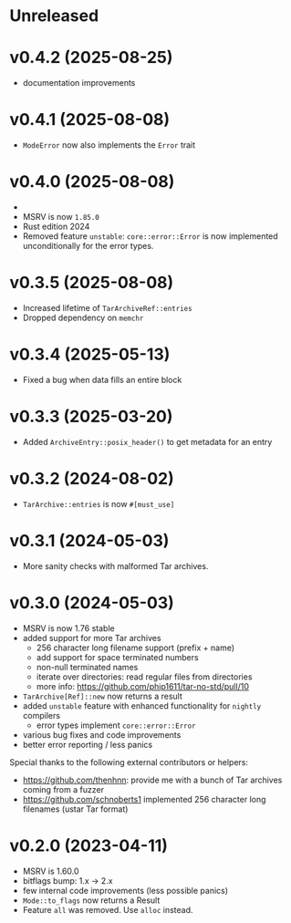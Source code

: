 # Unreleased

# v0.4.2 (2025-08-25)

- documentation improvements

# v0.4.1 (2025-08-08)

- `ModeError` now also implements the `Error` trait

# v0.4.0 (2025-08-08)
-
- MSRV is now `1.85.0`
- Rust edition 2024
- Removed feature `unstable`: `core::error::Error` is now implemented
  unconditionally for the error types.

# v0.3.5 (2025-08-08)

- Increased lifetime of `TarArchiveRef::entries`
- Dropped dependency on `memchr`

# v0.3.4 (2025-05-13)

- Fixed a bug when data fills an entire block

# v0.3.3 (2025-03-20)

- Added `ArchiveEntry::posix_header()` to get metadata for an entry

# v0.3.2 (2024-08-02)

- `TarArchive::entries` is now `#[must_use]`

# v0.3.1 (2024-05-03)

- More sanity checks with malformed Tar archives.

# v0.3.0 (2024-05-03)

- MSRV is now 1.76 stable
- added support for more Tar archives
    - 256 character long filename support (prefix + name)
    - add support for space terminated numbers
    - non-null terminated names
    - iterate over directories: read regular files from directories
    - more info: <https://github.com/phip1611/tar-no-std/pull/10>
- `TarArchive[Ref]::new` now returns a result
- added `unstable` feature with enhanced functionality for `nightly` compilers
    - error types implement `core::error::Error`
- various bug fixes and code improvements
- better error reporting / less panics

Special thanks to the following external contributors or helpers:

- https://github.com/thenhnn: provide me with a bunch of Tar archives coming
  from a fuzzer
- https://github.com/schnoberts1 implemented 256 character long filenames (ustar
  Tar format)

# v0.2.0 (2023-04-11)

- MSRV is 1.60.0
- bitflags bump: 1.x -> 2.x
- few internal code improvements (less possible panics)
- `Mode::to_flags` now returns a Result
- Feature `all` was removed. Use `alloc` instead.
